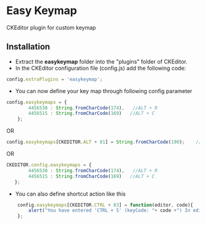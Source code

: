 Easy Keymap
==========
CKEditor plugin for custom keymap

Installation
-------------

* Extract the **easykeymap** folder into the "plugins" folder of CKEditor.
* In the CKEditor configuration file (config.js) add the following code:

```js
config.extraPlugins = 'easykeymap';
```

* You can now define your key map through following config parameter

```js
config.easykeymaps = {
		4456530 : String.fromCharCode(174),   //ALT + R
		4456515 : String.fromCharCode(169)   //ALT + C
	};
```
OR
```js
config.easykeymaps[CKEDITOR.ALT + 81] = String.fromCharCode(190);    //ALT + Q
```
OR
```js
CKEDITOR.config.easykeymaps = {
        4456530 : String.fromCharCode(174),   //ALT + R
        4456515 : String.fromCharCode(169)   //ALT + C
   };
```

* You can also define shortcut action like this   

```js
	config.easykeymaps[CKEDITOR.CTRL + 83] = function(editor, code){
		alert("You have entered 'CTRL + S' (keyCode: "+ code +") In editor: " + editor.name);
	};
```
